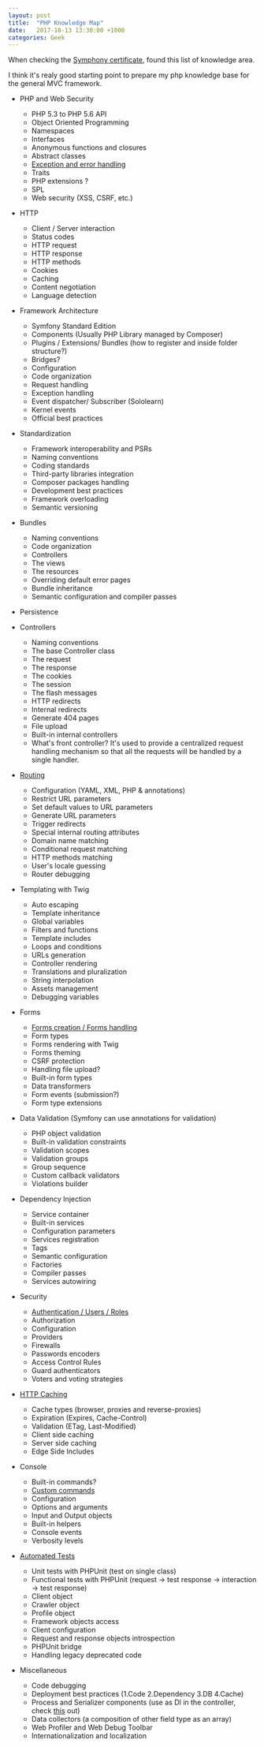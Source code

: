 ```yaml
---
layout: post
title:  "PHP Knowledge Map"
date:   2017-10-13 13:30:00 +1000
categories: Geek
---
```

When checking the [Symphony certificate](https://sensiolabs.com/en/symfony/certification.html), found this list of knowledge area.

I think it's realy good starting point to prepare my php knowledge base for the general MVC framework.

* PHP and Web Security
  - PHP 5.3 to PHP 5.6 API
  - Object Oriented Programming
  - Namespaces
  - Interfaces
  - Anonymous functions and closures
  - Abstract classes
  - [Exception and error handling](http://ericatsydney.github.io/geek/2017/10/10/php-exception-handling.html)
  - Traits
  - PHP extensions ?
  - SPL
  - Web security (XSS, CSRF, etc.)

* HTTP
  - Client / Server interaction
  - Status codes
  - HTTP request
  - HTTP response
  - HTTP methods
  - Cookies
  - Caching
  - Content negotiation
  - Language detection
  
* Framework Architecture
  - Symfony Standard Edition
  - Components (Usually PHP Library managed by Composer)
  - Plugins / Extensions/ Bundles (how to register and inside folder structure?)
  - Bridges?
  - Configuration
  - Code organization
  - Request handling
  - Exception handling
  - Event dispatcher/ Subscriber (Sololearn)
  - Kernel events
  - Official best practices
  
* Standardization
  - Framework interoperability and PSRs
  - Naming conventions
  - Coding standards
  - Third-party libraries integration
  - Composer packages handling
  - Development best practices
  - Framework overloading
  - Semantic versioning
  
* Bundles
  - Naming conventions
  - Code organization
  - Controllers
  - The views
  - The resources
  - Overriding default error pages
  - Bundle inheritance
  - Semantic configuration and compiler passes

* Persistence
  
* Controllers
  - Naming conventions
  - The base Controller class
  - The request
  - The response
  - The cookies
  - The session
  - The flash messages
  - HTTP redirects
  - Internal redirects
  - Generate 404 pages
  - File upload
  - Built-in internal controllers
  - What's front controller? It's used to provide a centralized request handling mechanism so that all the requests will be handled by a single handler.
  
* [Routing](https://symfony.com/doc/current/routing.html)
  - Configuration (YAML, XML, PHP & annotations)
  - Restrict URL parameters
  - Set default values to URL parameters
  - Generate URL parameters
  - Trigger redirects
  - Special internal routing attributes
  - Domain name matching
  - Conditional request matching
  - HTTP methods matching
  - User's locale guessing
  - Router debugging
  
* Templating with Twig
  - Auto escaping
  - Template inheritance
  - Global variables
  - Filters and functions
  - Template includes
  - Loops and conditions
  - URLs generation
  - Controller rendering
  - Translations and pluralization
  - String interpolation
  - Assets management
  - Debugging variables

* Forms
  - [Forms creation / Forms handling](https://symfony.com/doc/current/forms.html)
  - Form types
  - Forms rendering with Twig
  - Forms theming
  - CSRF protection
  - Handling file upload?
  - Built-in form types
  - Data transformers
  - Form events (submission?)
  - Form type extensions

* Data Validation (Symfony can use annotations for validation)
  - PHP object validation
  - Built-in validation constraints
  - Validation scopes
  - Validation groups
  - Group sequence
  - Custom callback validators
  - Violations builder

* Dependency Injection
  - Service container
  - Built-in services
  - Configuration parameters
  - Services registration
  - Tags
  - Semantic configuration
  - Factories
  - Compiler passes
  - Services autowiring

* Security
  - [Authentication / Users / Roles](https://symfony.com/doc/current/security.html)
  - Authorization
  - Configuration
  - Providers
  - Firewalls
  - Passwords encoders
  - Access Control Rules
  - Guard authenticators
  - Voters and voting strategies

* [HTTP Caching](https://symfony.com/doc/current/http_cache.html)
  - Cache types (browser, proxies and reverse-proxies)
  - Expiration (Expires, Cache-Control)
  - Validation (ETag, Last-Modified)
  - Client side caching
  - Server side caching
  - Edge Side Includes

* Console
  - Built-in commands?
  - [Custom commands](https://symfony.com/doc/current/console.html)
  - Configuration
  - Options and arguments
  - Input and Output objects
  - Built-in helpers
  - Console events
  - Verbosity levels

* [Automated Tests](https://symfony.com/doc/current/testing.html)
  - Unit tests with PHPUnit (test on single class)
  - Functional tests with PHPUnit (request -> test response -> interaction -> test response)
  - Client object
  - Crawler object
  - Profile object
  - Framework objects access
  - Client configuration
  - Request and response objects introspection
  - PHPUnit bridge
  - Handling legacy deprecated code

* Miscellaneous
  - Code debugging
  - Deployment best practices (1.Code 2.Dependency 3.DB 4.Cache)
  - Process and Serializer components (use as DI in the controller, check [this](https://symfony.com/doc/current/serializer.html) out)
  - Data collectors (a composition of other field type as an array)
  - Web Profiler and Web Debug Toolbar
  - Internationalization and localization




